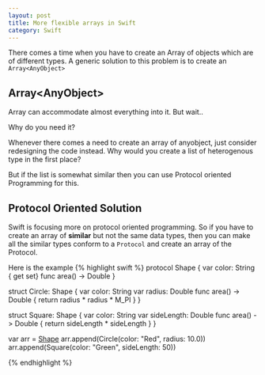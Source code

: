 ```yaml
---
layout: post
title: More flexible arrays in Swift
category: Swift
---
```


There comes a time when you have to create an Array of objects which are  of different types. A generic solution to this problem is to create an `Array<AnyObject>`

## Array\<AnyObject>
Array<AnyObject> can accommodate almost everything into it. But wait..

Why do you need it?

Whenever there comes a need to create an array of anyobject, just consider redesigning the code instead. Why would you create a list of heterogenous type in the first place?

But if the list is somewhat similar then you can use Protocol oriented Programming for this.

## Protocol Oriented Solution
Swift is focusing more on protocol oriented programming. So if you have to create an array of **similar** but not the same data types, then you can make all the similar types conform to a `Protocol` and create an array of the Protocol.

Here is the example
{% highlight swift %}
protocol Shape {
    var color: String { get set}
    func area() -> Double
}

struct Circle: Shape {
    var color: String
    var radius: Double
    func area() -> Double {
        return radius * radius * M_PI
    }
}

struct Square: Shape {
    var color: String
    var sideLength: Double
    func area() -> Double {
        return sideLength * sideLength
    }
}

var arr = [Shape]()
arr.append(Circle(color: "Red", radius: 10.0))
arr.append(Square(color: "Green", sideLength: 50))

{% endhighlight %}

